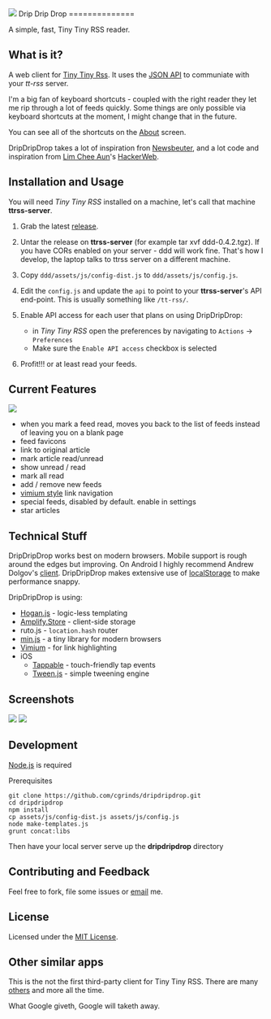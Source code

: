 <img src="http://gstaff.org/dripdripdrop/icons/favicon-144.png">
Drip Drip Drop
==============

A simple, fast, Tiny Tiny RSS reader. 

What is it?
-----------

A web client for [Tiny Tiny Rss](http://tt-rss.org). It uses the [JSON API](http://tt-rss.org/redmine/projects/tt-rss/wiki/JsonApiReference) to communiate with your *tt-rss* server.

I'm a big fan of keyboard shortcuts - coupled with the right reader they let me rip through a lot of feeds quickly. Some things are only possible via keyboard shortcuts at the moment, I might change that in the future.

You can see all of the shortcuts on the [About](http://gstaff.org/dripdripdrop/screenshots/keys.png) screen.

DripDripDrop takes a lot of inspiration fron [Newsbeuter](http://www.newsbeuter.org/), and a lot code and inspiration from [Lim Chee Aun](http://cheeaun.com/)'s [HackerWeb](http://hackerwebapp.com/).

Installation and Usage
----------------------

You will need *Tiny Tiny RSS* installed on a machine, let's call that machine **ttrss-server**.

1. Grab the latest [release](https://github.com/cgrinds/dripdripdrop/tree/master/dist).

2. Untar the release on **ttrss-server** (for example tar xvf ddd-0.4.2.tgz). 
If you have CORs enabled on your server - ddd will work fine. That's how I develop, 
the laptop talks to ttrss server on a different machine.

3. Copy `ddd/assets/js/config-dist.js` to `ddd/assets/js/config.js`.

4. Edit the `config.js` and update the `api` to point to your **ttrss-server**'s API end-point. This is usually something like `/tt-rss/`.

5. Enable API access for each user that plans on using DripDripDrop:
    * in *Tiny Tiny RSS* open the preferences by navigating to `Actions` -> `Preferences`
    * Make sure the `Enable API access` checkbox is selected
     
6. Profit!!! or at least read your feeds.

Current Features
----------------
<img src="http://gstaff.org/dripdripdrop/screenshots/keys.png">

- when you mark a feed read, moves you back to the list of feeds instead of leaving you on a blank page
- feed favicons
- link to original article
- mark article read/unread
- show unread / read
- mark all read
- add / remove new feeds
- [vimium style](http://gstaff.org/dripdripdrop/screenshots/links.png) link navigation
- special feeds, disabled by default. enable in settings
- star articles

Technical Stuff
---------------

DripDripDrop works best on modern browsers. Mobile support is rough around the edges but improving.
On Android I highly recommend Andrew Dolgov's [client](https://play.google.com/store/apps/details?id=org.fox.ttrss&hl=en). DripDripDrop makes extensive use of [localStorage](http://caniuse.com/namevalue-storage) to make performance snappy.

DripDripDrop is using:

- [Hogan.js](https://github.com/twitter/hogan.js) - logic-less templating
- [Amplify.Store](http://amplifyjs.com/api/store/) - client-side storage
- ruto.js - `location.hash` router
- [min.js](https://github.com/remy/min.js) - a tiny library for modern browsers
- [Vimium](https://github.com/philc/vimium) - for link highlighting
- iOS
	- [Tappable](https://github.com/cheeaun/tappable) - touch-friendly tap events
	- [Tween.js](https://github.com/sole/tween.js) - simple tweening engine

Screenshots
-----------
<img src="http://gstaff.org/dripdripdrop/screenshots/feeds.png">
<img src="http://gstaff.org/dripdripdrop/screenshots/links.png">


Development
-----------
[Node.js](http://nodejs.org/) is required

Prerequisites

    git clone https://github.com/cgrinds/dripdripdrop.git
    cd dripdripdrop
    npm install
    cp assets/js/config-dist.js assets/js/config.js
    node make-templates.js
    grunt concat:libs

Then have your local server serve up the **dripdripdrop** directory

Contributing and Feedback
-------------------------

Feel free to fork, file some issues or [email](mailto:chris@gstaff.org) me.


License
-------

Licensed under the [MIT License](http://cgrinds.mit-license.org).

Other similar apps
------------------

This is the not the first third-party client for Tiny Tiny RSS. There are many [others](http://tt-rss.org/redmine/projects/tt-rss/wiki/RelatedSoftware) and more all the time.

What Google giveth, Google will taketh away.

